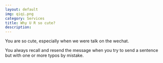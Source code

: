 ```yaml
---
layout: default
img: qiqi.png
category: Services
title: Why U R so cute?
description:
---
```

You are so cute, especially when we were talk on the wechat.

You always recall and resend the message when you try to send a sentence but with one or more typos by mistake.
